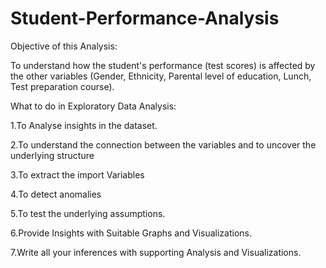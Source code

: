 # Student-Performance-Analysis

Objective of this Analysis:

To understand how the student's performance (test scores) is affected by the other variables (Gender, Ethnicity, Parental level of education, Lunch, Test preparation course).

What to do in  Exploratory Data Analysis:

1.To Analyse insights in the dataset.

2.To understand the connection between the variables and to uncover the underlying structure

3.To extract the import Variables

4.To detect anomalies

5.To test the underlying assumptions.

6.Provide Insights with Suitable Graphs and Visualizations.

7.Write all your inferences with supporting Analysis and Visualizations.
